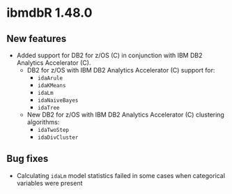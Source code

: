 ibmdbR 1.48.0
=============

New features
------------

* Added support for DB2 for z/OS (C) in conjunction with IBM DB2 Analytics Accelerator (C).
    * DB2 for z/OS with IBM DB2 Analytics Accelerator (C) support for:
      * `idaArule` 
      * `idaKMeans`
      * `idaLm`
      * `idaNaiveBayes`
      * `idaTree`
    * New DB2 for z/OS with IBM DB2 Analytics Accelerator (C) clustering algorithms:
      * `idaTwoStep` 
      * `idaDivCluster`

Bug fixes
---------

* Calculating `idaLm` model statistics failed in some cases when categorical variables were present